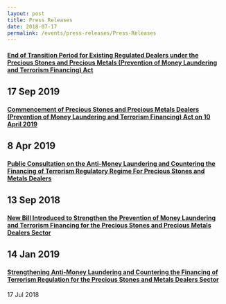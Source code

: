 ```yaml
---
layout: post
title: Press Releases
date: 2018-07-17
permalink: /events/press-releases/Press-Releases
---
```


#### [End of Transition Period for Existing Regulated Dealers under the Precious Stones and Precious Metals (Prevention of Money Laundering and Terrorism Financing) Act](https://www.mlaw.gov.sg/content/minlaw/en/news/press-releases/press-releases-End-of-Transition-Period-for-Existing-Regulated-Dealers-under-the-Precious-Stones-and-Precious-Metals-Prevention-of-Money-Laundering-and-Terrorism-Financing-Act.html)
17 Sep 2019
------------------------------------------------------------------------------------------------------------------------------------------
#### [Commencement of Precious Stones and Precious Metals Dealers (Prevention of Money Laundering and Terrorism Financing) Act on 10 April 2019](https://www.mlaw.gov.sg/content/minlaw/en/news/press-releases/commencement-of-pspmd-act1.html)
8 Apr 2019
---
#### [Public Consultation on the Anti-Money Laundering and Countering the Financing of Terrorism Regulatory Regime For Precious Stones and Metals Dealers](https://www.mlaw.gov.sg/content/minlaw/en/news/press-releases/public-consultation-on-aml-cft-regulatory-regime.html)
13 Sep 2018
---
#### [New Bill Introduced to Strengthen the Prevention of Money Laundering and Terrorism Financing for the Precious Stones and Precious Metals Dealers Sector](https://www.mlaw.gov.sg/content/minlaw/en/news/press-releases/new-bill-to-strengthen-prevention-of-money-laundering-terrorism-financing-PSMD-sector.html)
14 Jan 2019
---
#### [Strengthening Anti-Money Laundering and Countering the Financing of Terrorism Regulation for the Precious Stones and Metals Dealers Sector](https://www.mlaw.gov.sg/content/minlaw/en/news/press-releases/strengthening-aml-cft-regulation-for-psmd-sector.html)
17 Jul 2018
